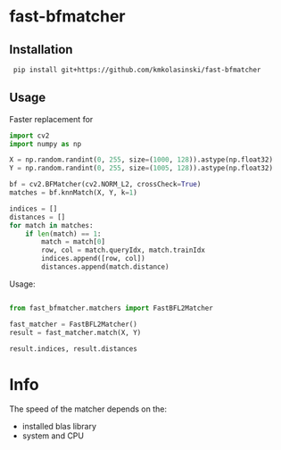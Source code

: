 # fast-bfmatcher

## Installation
```bash
 pip install git+https://github.com/kmkolasinski/fast-bfmatcher
```

## Usage

Faster replacement for

```python
import cv2
import numpy as np

X = np.random.randint(0, 255, size=(1000, 128)).astype(np.float32)
Y = np.random.randint(0, 255, size=(1005, 128)).astype(np.float32)

bf = cv2.BFMatcher(cv2.NORM_L2, crossCheck=True)
matches = bf.knnMatch(X, Y, k=1)

indices = []
distances = []
for match in matches:
    if len(match) == 1:
        match = match[0]
        row, col = match.queryIdx, match.trainIdx
        indices.append([row, col])
        distances.append(match.distance)
```

Usage:

```python

from fast_bfmatcher.matchers import FastBFL2Matcher

fast_matcher = FastBFL2Matcher()
result = fast_matcher.match(X, Y)

result.indices, result.distances
```

# Info

The speed of the matcher depends on the:
- installed blas library
- system and CPU 